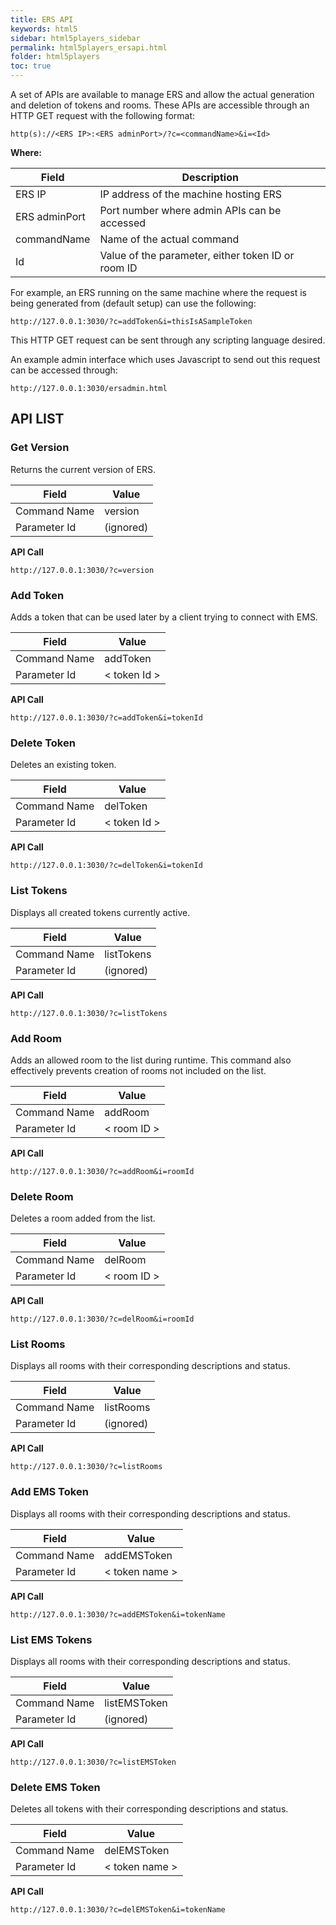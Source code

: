 ```yaml
---
title: ERS API
keywords: html5
sidebar: html5players_sidebar
permalink: html5players_ersapi.html
folder: html5players
toc: true
---
```




A set of APIs are available to manage ERS and allow the actual generation and deletion of tokens and rooms. These APIs are accessible through an HTTP GET request with the following format:

```
http(s)://<ERS IP>:<ERS adminPort>/?c=<commandName>&i=<Id>

```

**Where:**

| **Field**     | **Description**                          |
| ------------- | ---------------------------------------- |
| ERS IP        | IP address of the machine hosting ERS    |
| ERS adminPort | Port number where admin APIs can be accessed |
| commandName   | Name of the actual command               |
| Id            | Value of the parameter, either token ID or room ID |

For example, an ERS running on the same machine where the request is being generated from (default setup) can use the following:

```
http://127.0.0.1:3030/?c=addToken&i=thisIsASampleToken

```

This HTTP GET request can be sent through any scripting language desired.

An example admin interface which uses Javascript to send out this request can be accessed through:

```
http://127.0.0.1:3030/ersadmin.html
```



## API LIST

### Get Version

Returns the current version of ERS.

| **Field**    | **Value** |
| ------------ | --------- |
| Command Name | version   |
| Parameter Id | (ignored) |

**API Call** 

```
http://127.0.0.1:3030/?c=version
```



### Add Token

Adds a token that can be used later by a client trying to connect with EMS.

| **Field**    | **Value**    |
| ------------ | ------------ |
| Command Name | addToken     |
| Parameter Id | < token Id > |

**API Call**

```
http://127.0.0.1:3030/?c=addToken&i=tokenId

```



### Delete Token

Deletes an existing token.

| **Field**    | **Value**    |
| ------------ | ------------ |
| Command Name | delToken     |
| Parameter Id | < token Id > |

**API Call**

```
http://127.0.0.1:3030/?c=delToken&i=tokenId

```



### List Tokens

Displays all created tokens currently active.

| **Field**    | **Value**  |
| ------------ | ---------- |
| Command Name | listTokens |
| Parameter Id | (ignored)  |

**API Call**

```
http://127.0.0.1:3030/?c=listTokens

```



### Add Room

Adds an allowed room to the list during runtime. This command also effectively prevents creation of rooms not included on the list.

| **Field**    | **Value**   |
| ------------ | ----------- |
| Command Name | addRoom     |
| Parameter Id | < room ID > |

**API Call**

```
http://127.0.0.1:3030/?c=addRoom&i=roomId

```



### Delete Room

Deletes a room added from the list.

| **Field**    | **Value**   |
| ------------ | ----------- |
| Command Name | delRoom     |
| Parameter Id | < room ID > |

**API Call**

```
http://127.0.0.1:3030/?c=delRoom&i=roomId

```



### List Rooms

Displays all rooms with their corresponding descriptions and status.

| **Field**    | **Value** |
| ------------ | --------- |
| Command Name | listRooms |
| Parameter Id | (ignored) |

**API Call**

```
http://127.0.0.1:3030/?c=listRooms
```


### Add EMS Token

Displays all rooms with their corresponding descriptions and status.

| **Field**    | **Value**      |
| ------------ | -------------- |
| Command Name | addEMSToken    |
| Parameter Id | < token name > |

**API Call**

```
http://127.0.0.1:3030/?c=addEMSToken&i=tokenName
```



### List EMS Tokens

Displays all rooms with their corresponding descriptions and status.

| **Field**    | **Value**    |
| ------------ | ------------ |
| Command Name | listEMSToken |
| Parameter Id | (ignored)    |

**API Call**

```
http://127.0.0.1:3030/?c=listEMSToken
```



### Delete EMS Token

Deletes all tokens with their corresponding descriptions and status.

| **Field**    | **Value**      |
| ------------ | -------------- |
| Command Name | delEMSToken    |
| Parameter Id | < token name > |

**API Call**

```
http://127.0.0.1:3030/?c=delEMSToken&i=tokenName
```

